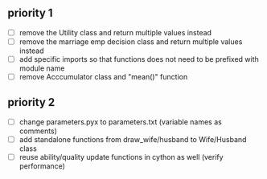 ## priority 1
- [ ] remove the Utility class and return multiple values instead
- [ ] remove the marriage emp decision class and return multiple values instead
- [ ] add specific imports so that functions does not need to be prefixed with module name
- [ ] remove Acccumulator class and "mean()" function

## priority 2
- [ ] change parameters.pyx to parameters.txt (variable names as comments)
- [ ] add standalone functions from draw_wife/husband to Wife/Husband class
- [ ] reuse ability/quality update functions in cython as well (verify performance)